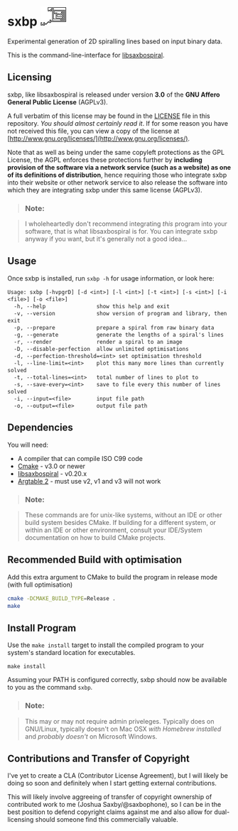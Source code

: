 # sxbp ![sxbp](sxbp.png "sxbp")

Experimental generation of 2D spiralling lines based on input binary data.

This is the command-line-interface for [libsaxbospiral](https://github.com/saxbophone/libsaxbospiral).

## Licensing

sxbp, like libsaxbospiral is released under version **3.0** of the **GNU Affero General Public License** (AGPLv3).

A full verbatim of this license may be found in the [LICENSE](LICENSE) file in this repository. *You should almost certainly read it*. If for some reason you have not received this file, you can view a copy of the license at [http://www.gnu.org/licenses/](http://www.gnu.org/licenses/).

Note that as well as being under the same copyleft protections as the GPL License, the AGPL enforces these protections further by **including provision of the software via a network service (such as a website) as one of its definitions of distribution**, hence requiring those who integrate sxbp into their website or other network service to also release the software into which they are integrating sxbp under this same license (AGPLv3).

> ### Note:

> I wholeheartedly don't recommend integrating *this* program into your software, that is what libsaxbospiral is for. You can integrate sxbp anyway if you want, but it's generally not a good idea...

## Usage

Once sxbp is installed, run `sxbp -h` for usage information, or look here:

```
Usage: sxbp [-hvpgrD] [-d <int>] [-l <int>] [-t <int>] [-s <int>] [-i <file>] [-o <file>]
  -h, --help                show this help and exit
  -v, --version             show version of program and library, then exit
  -p, --prepare             prepare a spiral from raw binary data
  -g, --generate            generate the lengths of a spiral's lines
  -r, --render              render a spiral to an image
  -D, --disable-perfection  allow unlimited optimisations
  -d, --perfection-threshold=<int> set optimisation threshold
  -l, --line-limit=<int>    plot this many more lines than currently solved
  -t, --total-lines=<int>   total number of lines to plot to
  -s, --save-every=<int>    save to file every this number of lines solved
  -i, --input=<file>        input file path
  -o, --output=<file>       output file path
```

## Dependencies

You will need:

- A compiler that can compile ISO C99 code
- [Cmake](https://cmake.org/) - v3.0 or newer
- [libsaxbospiral](https://github.com/saxbophone/libsaxbospiral) - v0.20.x
- [Argtable 2](http://argtable.sourceforge.net/) - must use v2, v1 and v3 will not work

> ### Note:

> These commands are for unix-like systems, without an IDE or other build system besides CMake. If building for a different system, or within an IDE or other environment, consult your IDE/System documentation on how to build CMake projects.

## Recommended Build with optimisation

Add this extra argument to CMake to build the program in release mode (with full optimisation)

```sh
cmake -DCMAKE_BUILD_TYPE=Release .
make
```

## Install Program

Use the `make install` target to install the compiled program to your system's standard location for executables.

```
make install
```

Assuming your PATH is configured correctly, sxbp should now be available to you as the command `sxbp`.

> ### Note:

> This may or may not require admin priveleges. Typically does on GNU/Linux, typically doesn't on Mac OSX *with Homebrew installed* and *probably doesn't* on Microsoft Windows.

## Contributions and Transfer of Copyright

I've yet to create a CLA (Contributor License Agreement), but I will likely be doing so soon and definitely when I start getting external contributions.

This will likely involve aggreeing of transfer of copyright ownership of contributed work to me (Joshua Saxby/@saxbophone), so I can be in the best position to defend copyright claims against me and also allow for dual-licensing should someone find this commercially valuable.

